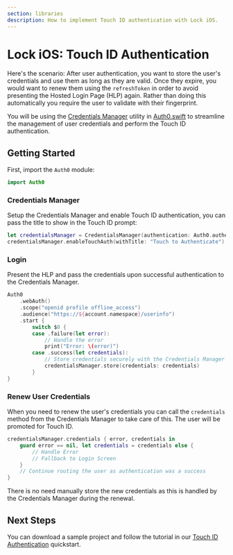 ```yaml
---
section: libraries
description: How to implement Touch ID authentication with Lock iOS.
---
```

# Lock iOS: Touch ID Authentication

Here's the scenario: After user authentication, you want to store the user's credentials and use them as long as they are valid. Once they expire, you would want to renew them using the `refreshToken` in order to avoid presenting the Hosted Login Page (HLP) again. Rather than doing this automatically you require the user to validate with their fingerprint.

You will be using the [Credentials Manager](https://github.com/auth0/Auth0.swift/blob/master/Auth0/CredentialsManager.swift) utility in [Auth0.swift](https://github.com/auth0/Auth0.swift/) to streamline the management of user credentials and perform the Touch ID authentication.

## Getting Started

First, import the `Auth0` module:

```swift
import Auth0
```

### Credentials Manager

Setup the Credentials Manager and enable Touch ID authentication, you can pass the title to show in the Touch ID prompt:

```swift
let credentialsManager = CredentialsManager(authentication: Auth0.authentication())
credentialsManager.enableTouchAuth(withTitle: "Touch to Authenticate")
```

### Login

Present the HLP and pass the credentials upon successful authentication to the Credentials Manager.

```swift
Auth0
    .webAuth()
    .scope("openid profile offline_access")
    .audience("https://${account.namespace}/userinfo")
    .start {
        switch $0 {
        case .failure(let error):
            // Handle the error
            print("Error: \(error)")
        case .success(let credentials):
            // Store credentials securely with the Credentials Manager
            credentialsManager.store(credentials: credentials)
        }
}
```

### Renew User Credentials

When you need to renew the user's credentials you can call the `credentials` method from the Credentials Manager to take care of this. The user will be promoted for Touch ID.

```swift
credentialsManager.credentials { error, credentials in
    guard error == nil, let credentials = credentials else {
        // Handle Error
        // Fallback to Login Screen
    }
    // Continue routing the user as authentication was a success
}
```

There is no need manually store the new credentials as this is handled by the Credentials Manager during the renewal.

## Next Steps

You can download a sample project and follow the tutorial in our [Touch ID Authentication](/quickstart/native/ios-swift/08-touch-id-authentication) quickstart. 
